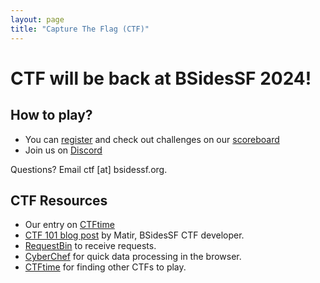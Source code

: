 ```yaml
---
layout: page
title: "Capture The Flag (CTF)"
--- 
```


# CTF will be back at BSidesSF 2024!

## How to play?

* You can [register](https://ctf.bsidessf.net/register) and check out challenges on our [scoreboard](https://ctf.bsidessf.net)
* Join us on [Discord](https://discord.gg/QxFf8crUPw)

Questions? Email ctf [at] bsidessf.org.

## CTF Resources

* Our entry on [CTFtime](https://ctftime.org/event/2357)
* [CTF 101 blog
  post](https://systemoverlord.com/2023/04/17/ctf-101-just-try-it.html) by
  Matir, BSidesSF CTF developer.
* [RequestBin](https://pipedream.com/requestbin) to receive requests.
* [CyberChef](https://gchq.github.io/CyberChef/) for quick data processing in
  the browser.
* [CTFtime](https://ctftime.org/) for finding other CTFs to play.
